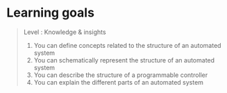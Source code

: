 # Learning goals

> Level : Knowledge & insights
> 
> 1. You can define concepts related to the structure of an automated system
> 2. You can schematically represent the structure of an automated system
> 3. You can describe the structure of a programmable controller
> 4. You can explain the different parts of an automated system